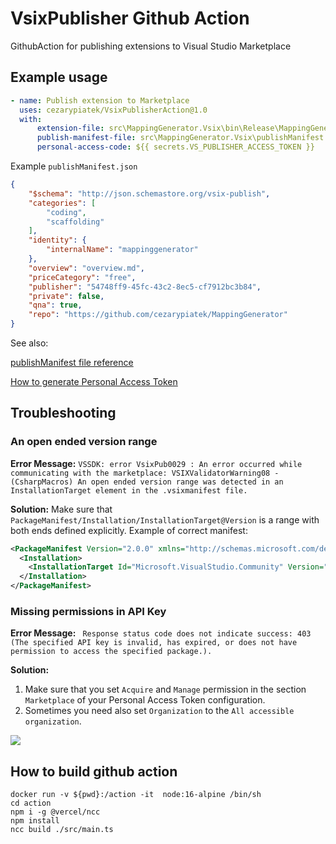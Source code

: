 # VsixPublisher Github Action
GithubAction for publishing extensions to Visual Studio Marketplace


## Example usage

```yml
- name: Publish extension to Marketplace
  uses: cezarypiatek/VsixPublisherAction@1.0
  with:
      extension-file: src\MappingGenerator.Vsix\bin\Release\MappingGenerator.vsix
      publish-manifest-file: src\MappingGenerator.Vsix\publishManifest.json
      personal-access-code: ${{ secrets.VS_PUBLISHER_ACCESS_TOKEN }}
```

Example `publishManifest.json`

```json
{
    "$schema": "http://json.schemastore.org/vsix-publish",
    "categories": [
        "coding",
        "scaffolding"
    ],
    "identity": {
        "internalName": "mappinggenerator"
    },
    "overview": "overview.md",
    "priceCategory": "free",
    "publisher": "54748ff9-45fc-43c2-8ec5-cf7912bc3b84",
    "private": false,
    "qna": true,
    "repo": "https://github.com/cezarypiatek/MappingGenerator"
}
```



See also:

[publishManifest file reference](https://docs.microsoft.com/en-us/visualstudio/extensibility/walkthrough-publishing-a-visual-studio-extension-via-command-line?view=vs-2019#publishmanifest-file)

[How to generate Personal Access Token](https://code.visualstudio.com/api/working-with-extensions/publishing-extension#get-a-personal-access-token)

## Troubleshooting

### An open ended version range

**Error Message:** `VSSDK: error VsixPub0029 : An error occurred while communicating with the marketplace: VSIXValidatorWarning08 - (CsharpMacros) An open ended version range was detected in an InstallationTarget element in the .vsixmanifest file.` 

**Solution:** Make sure that `PackageManifest/Installation/InstallationTarget@Version` is a range with both ends defined explicitly. 
Example of correct manifest:

```xml
<PackageManifest Version="2.0.0" xmlns="http://schemas.microsoft.com/developer/vsx-schema/2011" xmlns:d="http://schemas.microsoft.com/developer/vsx-schema-design/2011">
  <Installation>
    <InstallationTarget Id="Microsoft.VisualStudio.Community" Version="[15.0, 17.0)" />
  </Installation>
</PackageManifest>
```

### Missing permissions in API Key

**Error Message:** ` Response status code does not indicate success: 403 (The specified API key is invalid, has expired, or does not have permission to access the specified package.).`

**Solution:** 
1) Make sure that you set `Acquire` and `Manage` permission in the section `Marketplace` of your Personal Access Token configuration. 
2) Sometimes you need also set `Organization` to the `All accessible organization`.

![](pac-config.png)

## How to build github action

```
docker run -v ${pwd}:/action -it  node:16-alpine /bin/sh
cd action
npm i -g @vercel/ncc
npm install
ncc build ./src/main.ts
```